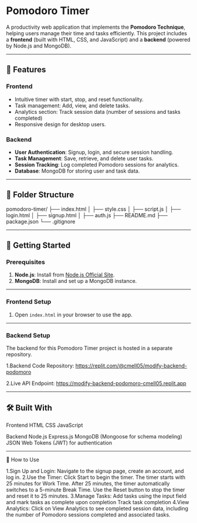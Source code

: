 # Pomodoro Timer

A productivity web application that implements the **Pomodoro Technique**, helping users manage their time and tasks efficiently. This project includes a **frontend** (built with HTML, CSS, and JavaScript) and a **backend** (powered by Node.js and MongoDB).

---

## 🌟 Features

### **Frontend**
- Intuitive timer with start, stop, and reset functionality.
- Task management: Add, view, and delete tasks.
- Analytics section: Track session data (number of sessions and tasks completed)
- Responsive design for desktop users.

### **Backend**
- **User Authentication**: Signup, login, and secure session handling.
- **Task Management**: Save, retrieve, and delete user tasks.
- **Session Tracking**: Log completed Pomodoro sessions for analytics.
- **Database**: MongoDB for storing user and task data.

---

## 📁 Folder Structure
pomodoro-timer/ ├── index.html │ ├── style.css │ ├── script.js │ ├── login.html │ ├── signup.html │ ├── auth.js 
├── README.md ├── package.json └── .gitignore


---

## 🚀 Getting Started

### Prerequisites
1. **Node.js**: Install from [Node.js Official Site](https://nodejs.org/).
2. **MongoDB**: Install and set up a MongoDB instance.

---

### **Frontend Setup**
1. Open `index.html` in your browser to use the app.
---
### **Backend Setup**
The backend for this Pomodoro Timer project is hosted in a separate repository.

1.Backend Code Repository:
https://replit.com/@cmell05/modify-backend-podomoro

2.Live API Endpoint:
https://modify-backend-podomoro-cmell05.replit.app

---

## 🛠️ Built With
Frontend
  HTML
  CSS
  JavaScript

Backend
  Node.js
  Express.js
  MongoDB (Mongoose for schema modeling)
  JSON Web Tokens (JWT) for authentication

---
    
📖 How to Use

1.Sign Up and Login:
  Navigate to the signup page, create an account, and log in.
2.Use the Timer:
  Click Start to begin the timer. The timer starts with 25 minutes for Work Time. After 25 minutes, the timer automatically switches to a 5-minute Break Time.
  Use the Reset button to stop the timer and reset it to 25 minutes.
3.Manage Tasks:
  Add tasks using the input field and mark tasks as complete upon completion
  Track task completion
4.View Analytics:
  Click on View Analytics to see completed session data, including the number of Pomodoro sessions completed and associated tasks.
